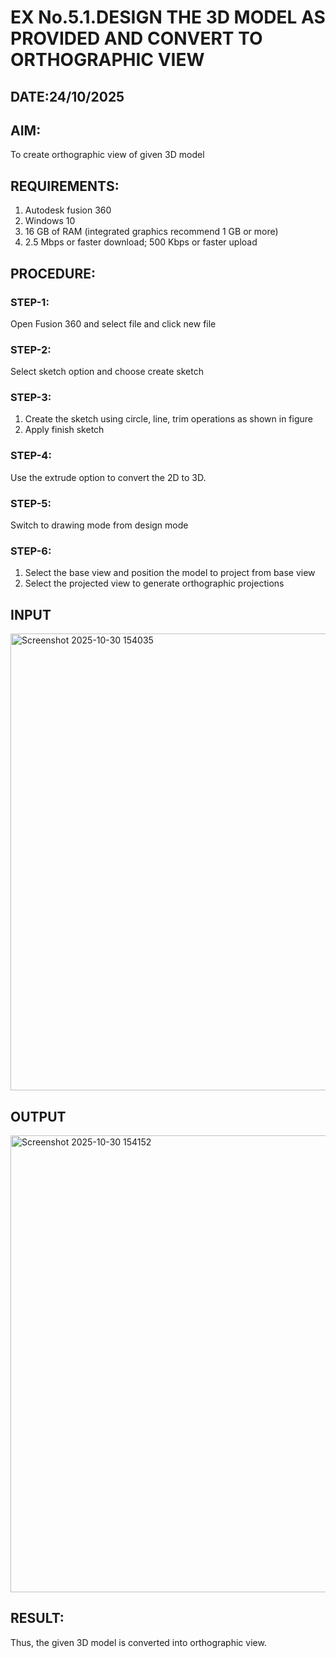 # EX No.5.1.DESIGN THE 3D MODEL AS PROVIDED AND CONVERT TO ORTHOGRAPHIC VIEW
## DATE:24/10/2025

## AIM: 
To create orthographic view of given 3D model

## REQUIREMENTS: 
1. Autodesk fusion 360
2. Windows 10
3. 16 GB of RAM (integrated graphics recommend 1 GB or more)
4. 2.5 Mbps or faster download; 500 Kbps or faster upload 

## PROCEDURE:

### STEP-1:
Open Fusion 360 and select file and click new file

### STEP-2:
Select sketch option and choose create sketch

### STEP-3: 
1. Create the sketch using circle, line, trim operations as shown in figure
2. Apply finish sketch 

### STEP-4:
 Use the extrude option to convert the 2D to 3D.

### STEP-5:
Switch to drawing mode from design mode 
          
### STEP-6:
1. Select the base view and position the model to project from base view 
2. Select the projected view to generate orthographic projections

## INPUT

<img width="1046" height="731" alt="Screenshot 2025-10-30 154035" src="https://github.com/user-attachments/assets/6e351695-f75a-494f-b791-135741c1ee02" />


## OUTPUT

<img width="1050" height="731" alt="Screenshot 2025-10-30 154152" src="https://github.com/user-attachments/assets/735df8e5-0955-4db2-9f1d-9c86775b72e6" />




## RESULT:
Thus, the given 3D model is converted into orthographic view.


